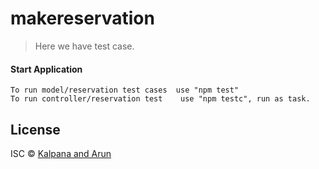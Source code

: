 # makereservation

> Here we have test case.

#### Start Application
```
To run model/reservation test cases  use "npm test"
To run controller/reservation test    use "npm testc", run as task.

```
## License

ISC © [Kalpana and Arun]()
